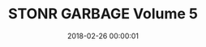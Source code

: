 ---
layout: gallery

date: 2018-02-26 00:00:01

title: STONR GARBAGE Volume 5

folder: stonrgarbage5
---